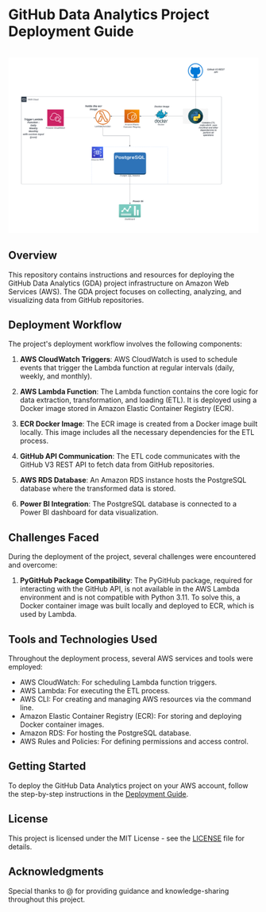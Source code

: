 # GitHub Data Analytics Project Deployment Guide

<code> <img src="workflow.png"> </code>
## Overview

This repository contains instructions and resources for deploying the GitHub Data Analytics (GDA) project infrastructure on Amazon Web Services (AWS). The GDA project focuses on collecting, analyzing, and visualizing data from GitHub repositories.

## Deployment Workflow

The project's deployment workflow involves the following components:

1. **AWS CloudWatch Triggers**: AWS CloudWatch is used to schedule events that trigger the Lambda function at regular intervals (daily, weekly, and monthly).

2. **AWS Lambda Function**: The Lambda function contains the core logic for data extraction, transformation, and loading (ETL). It is deployed using a Docker image stored in Amazon Elastic Container Registry (ECR).

3. **ECR Docker Image**: The ECR image is created from a Docker image built locally. This image includes all the necessary dependencies for the ETL process.

4. **GitHub API Communication**: The ETL code communicates with the GitHub V3 REST API to fetch data from GitHub repositories.

5. **AWS RDS Database**: An Amazon RDS instance hosts the PostgreSQL database where the transformed data is stored.

6. **Power BI Integration**: The PostgreSQL database is connected to a Power BI dashboard for data visualization.

## Challenges Faced

During the deployment of the project, several challenges were encountered and overcome:

1. **PyGitHub Package Compatibility**: The PyGitHub package, required for interacting with the GitHub API, is not available in the AWS Lambda environment and is not compatible with Python 3.11. To solve this, a Docker container image was built locally and deployed to ECR, which is used by Lambda.

## Tools and Technologies Used

Throughout the deployment process, several AWS services and tools were employed:

- AWS CloudWatch: For scheduling Lambda function triggers.
- AWS Lambda: For executing the ETL process.
- AWS CLI: For creating and managing AWS resources via the command line.
- Amazon Elastic Container Registry (ECR): For storing and deploying Docker container images.
- Amazon RDS: For hosting the PostgreSQL database.
- AWS Rules and Policies: For defining permissions and access control.

## Getting Started

To deploy the GitHub Data Analytics project on your AWS account, follow the step-by-step instructions in the [Deployment Guide](https://github.com/faizeraza/GitHub-Data-Analytics-Deployment/blob/a26a86dcc1480478bcc0c65c06c61df0242809b8/Deployment%20Guide.md).

## License

This project is licensed under the MIT License - see the [LICENSE](./LICENSE) file for details.

## Acknowledgments

Special thanks to @ for providing guidance and knowledge-sharing throughout this project.
